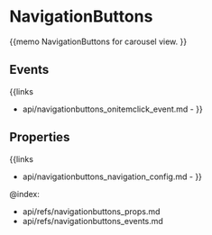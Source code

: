 NavigationButtons 
=============


{{memo NavigationButtons for carousel view. }}



Events
------

{{links
- api/navigationbuttons_onitemclick_event.md - 
}}


Properties
----------

{{links
- api/navigationbuttons_navigation_config.md - 
}}




@index:
- api/refs/navigationbuttons_props.md
- api/refs/navigationbuttons_events.md

